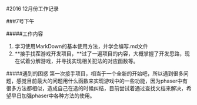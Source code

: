 #2016 12月份工作记录


###7号下午

#####工作内容
1. 学习使用MarkDown的基本使用方法，并学会编写.md文件
2. **接手找茬游戏开发项目，**过了一遍项目的内容，大概掌握了开发思路，现在试着分解游戏，并寻找实现相关犯法的对应函数等。

#####遇到的困惑
第一次接手项目，相当于一个全新的开始吧，所以遇到很多问题，感觉目前最大的问题用什么函数来实现游戏中的一些功能，因为phaser中有很多方法都相似，造成自己在选的时候纠结，目前尝试着通过查找文档来解决，希望早日加强phaser中各种方法的使用。